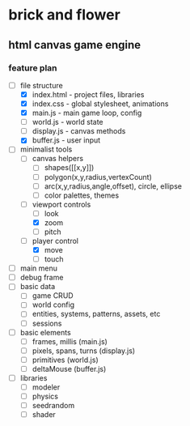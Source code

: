# brick and flower
## html canvas game engine

### feature plan

- [ ] file structure
  - [x] index.html - project files, libraries
  - [x] index.css - global stylesheet, animations
  - [x] main.js - main game loop, config
  - [ ] world.js - world state <model>
  - [ ] display.js - canvas methods <view>
  - [x] buffer.js - user input <control>
- [ ] minimalist tools
  - [ ] canvas helpers <lights>
    - [ ] shapes([[x,y]])
    - [ ] polygon(x,y,radius,vertexCount)
    - [ ] arc(x,y,radius,angle,offset), circle, ellipse
    - [ ] color palettes, themes
  - [ ] viewport controls <camera>
    - [ ] look
    - [x] zoom
    - [ ] pitch
  - [ ] player control <action>
    - [x] move
    - [ ] touch
- [ ] main menu
- [ ] debug frame
- [ ] basic data
  - [ ] game CRUD
  - [ ] world config
  - [ ] entities, systems, patterns, assets, etc
  - [ ] sessions
- [ ] basic elements
  - [ ] frames, millis (main.js) <time>
  - [ ] pixels, spans, turns (display.js) <space>
  - [ ] primitives (world.js) <matter>
  - [ ] deltaMouse (buffer.js) <energy>
- [ ] libraries
  - [ ] modeler
  - [ ] physics
  - [ ] seedrandom
  - [ ] shader